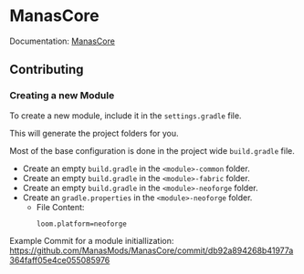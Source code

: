 # ManasCore

Documentation: [ManasCore](https://manasmods.github.io/ManasCore/)

## Contributing

### Creating a new Module

To create a new module, include it in the `settings.gradle` file.

This will generate the project folders for you.

Most of the base configuration is done in the project wide `build.gradle` file.

- Create an empty `build.gradle` in the `<module>-common` folder.
- Create an empty `build.gradle` in the `<module>-fabric` folder.
- Create an empty `build.gradle` in the `<module>-neoforge` folder.
- Create an `gradle.properties` in the `<module>-neoforge` folder.
    - File Content:
      ```properties
      loom.platform=neoforge
      ```

Example Commit for a module initiallization: https://github.com/ManasMods/ManasCore/commit/db92a894268b41977a364faff05e4ce055085976
